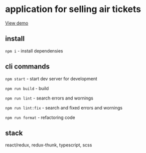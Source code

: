 # application for selling air tickets

[View demo](https://blackwhite2018.github.io/aviasales-ticket/)

## install

`npm i` - install dependensies

## cli commands

`npm start` - start dev server for development

`npm run build` - build

`npm run lint` - search errors and wornings

`npm run lint:fix` - search and fixed errors and wornings

`npm run format` - refactoring code

## stack

react/redux, redux-thunk, typescript, scss